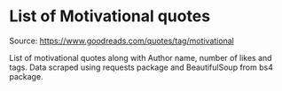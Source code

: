 # List of Motivational quotes
Source: https://www.goodreads.com/quotes/tag/motivational

List of motivational quotes along with Author name, number of likes and tags. Data scraped using requests package and BeautifulSoup from bs4 package.
